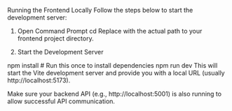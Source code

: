  Running the Frontend Locally
Follow the steps below to start the development server:

1. Open Command Prompt
cd <path-to-your-project-folder>
Replace <path-to-your-project-folder> with the actual path to your frontend project directory.

2. Start the Development Server

npm install   # Run this once to install dependencies
npm run dev
This will start the Vite development server and provide you with a local URL (usually http://localhost:5173).

 Make sure your backend API (e.g., http://localhost:5001) is also running to allow successful API communication.

